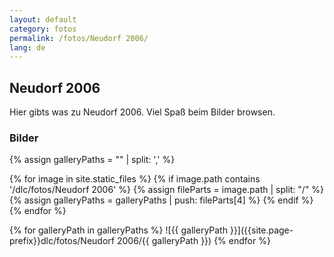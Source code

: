 ```yaml
---
layout: default
category: fotos
permalink: /fotos/Neudorf 2006/
lang: de
---
```


## Neudorf 2006

Hier gibts was zu Neudorf 2006. Viel Spaß beim Bilder browsen.

### Bilder
{% assign galleryPaths = "" | split: ',' %}

{% for image in site.static_files %}
{% if image.path contains '/dlc/fotos/Neudorf 2006' %}
        {% assign fileParts = image.path | split: "/" %}
        {% assign galleryPaths = galleryPaths | push: fileParts[4] %}
{% endif %}
{% endfor %}

{% for galleryPath in galleryPaths %}
![{{ galleryPath }}]({{site.page-prefix}}dlc/fotos/Neudorf 2006/{{ galleryPath }})
{% endfor %}
